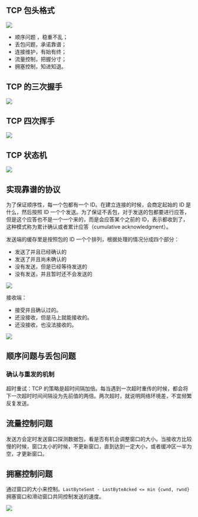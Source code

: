 ## TCP 包头格式
![](/images/1650094645666-2f7671ea-8771-4823-a062-45e0ad480f9e.png)

+ 顺序问题 ，稳重不乱；
+ 丢包问题，承诺靠谱；
+ 连接维护，有始有终；
+ 流量控制，把握分寸；
+ 拥塞控制，知进知退。

## TCP 的三次握手
![](/images/1650095073583-c4cbcef1-d72d-44e3-bfd9-05603e8b20f4.png)

## TCP 四次挥手
![](/images/1650095337811-0f5d206e-9ca3-4e85-958f-0a57d4ff1f91.png)

## TCP 状态机
![](/images/1650095409863-43d5e470-6476-4926-9403-012bd134c5e7.png)

## 实现靠谱的协议
为了保证顺序性，每一个包都有一个 ID。在建立连接的时候，会商定起始的 ID 是什么，然后按照 ID 一个个发送。为了保证不丢包，对于发送的包都要进行应答，但是这个应答也不是一个一个来的，而是会应答某个之前的 ID，表示都收到了，这种模式称为累计确认或者累计应答（cumulative acknowledgment）。



发送端的缓存里是按照包的 ID 一个个排列，根据处理的情况分成四个部分：

+ 发送了并且已经确认的
+ 发送了并且尚未确认的
+ 没有发送，但是已经等待发送的
+ 没有发送，并且暂时还不会发送的

![](/images/1650095651387-259d3063-5c66-4444-9e40-ffb5aa11b3ac.png)

接收端：

+ 接受并且确认过的。
+ 还没接收，但是马上就能接收的。
+ 还没接收，也没法接收的。

![](/images/1650095725578-aa03f73e-596f-482f-bd14-bdced9c85a72.png)

## 顺序问题与丢包问题
### 确认与重发的机制
超时重试：TCP 的策略是超时间隔加倍。每当遇到一次超时重传的时候，都会将下一次超时时间间隔设为先前值的两倍。两次超时，就说明网络环境差，不宜频繁反复发送。

## 流量控制问题
发送方会定时发送窗口探测数据包，看是否有机会调整窗口的大小。当接收方比较慢的时候，窗口太小的时候，不更新窗口，直到达到一定大小，或者缓冲区一半为空，才更新窗口。

## 拥塞控制问题
通过窗口的大小来控制。`LastByteSent - LastByteAcked <= min {cwnd, rwnd}` 拥塞窗口和滑动窗口共同控制发送的速度。

![](/images/1650096184324-5b2af9e1-0293-4c4d-a47a-bfba8ec37122.png)



